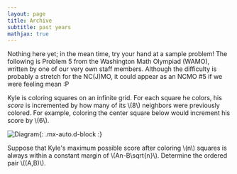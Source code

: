 ```yaml
---
layout: page
title: Archive
subtitle: past years
mathjax: true
---
```


Nothing here yet; in the mean time, try your hand at a sample problem!
The following is Problem 5 from the Washington Math Olympiad (WAMO), written by one of our very own staff members.
Although the difficulty is probably a stretch for the NC(J)MO, it could appear as an NCMO #5 if we were feeling mean :P

Kyle is coloring squares on an infinite grid.
For each square he colors, his *score* is incremented by how many of its \\(8\\) neighbors were previously colored.
For example, coloring the center square below would increment his score by \\(6\\).

![Diagram](https://ncmatholy.github.io/assets/img/diagram.png){: .mx-auto.d-block :}

Suppose that Kyle's maximum possible score after coloring \\(n\\) squares is always within a constant margin of \\(An-B\sqrt{n}\\).
Determine the ordered pair \\((A,B)\\).
